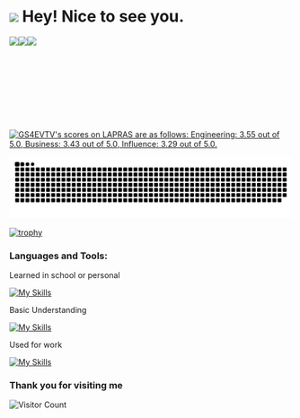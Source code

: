 <h1><img src="https://emojis.slackmojis.com/emojis/images/1531849430/4246/blob-sunglasses.gif?1531849430" width="30"/> Hey! Nice to see you.</h1>
<a href="https://github.com/Haru-Kobayashi073">
  <img align="left" height="166px" src="https://github-readme-stats.vercel.app/api?username=Haru-Kobayashi073&count_private=true&show_icons=true" />
</a>

<a href="https://github.com/Haru-Kobayashi073">
  <img align="left" height="166px" src="https://github-readme-stats.vercel.app/api/top-langs/?username=Haru-Kobayashi073&layout=compact&hide=html,cmake,css,C++&langs_count=8&exclude_repo=memo,SNS_demo_App,flutter-App-frontend,flutter_pixabay,rails_7_tutorial,FlutterStreamProvider,riverpod_future_bathroom-now,q_and_a_site,micro_cms_rails_qr_app_qr_code_app_instagram_clone_flutter,flutter,create_articles_rails_app,riverpod_prototyping,flutter-api-practice,Calculator,basic_components_zenn," />
</a>



![](https://github-profile-summary-cards.vercel.app/api/cards/profile-details?username=Haru-Kobayashi073&theme=vue)

<!--START_SECTION:lapras-card-->
<p ><a href="https://lapras.com/public/GS4EVTV" target="_blank" rel="noopener noreferrer"><img alt="GS4EVTV's scores on LAPRAS are as follows: Engineering: 3.55 out of 5.0, Business: 3.43 out of 5.0, Influence: 3.29 out of 5.0." src="https://lapras-card-generator.vercel.app/api/svg?e=3.55&b=3.43&i=3.29&b1=%2353c5f8&b2=%2300579b&i1=%2303102f&i2=%231688bf&l=en" width="400" ></a></p>
<!--END_SECTION:lapras-card-->

![Snake animation](<./images/github-user-contribution%20(1).svg>)

<!-- https://platane.github.io/snk/ -->

[![trophy](https://github-profile-trophy.vercel.app/?username=Haru-Kobayashi073)](https://github.com/ryo-ma/github-profile-trophy)

<h3 align="left">Languages and Tools:</h3>
<p align="left">

Learned in school or personal

[![My Skills](https://skillicons.dev/icons?i=ruby,rails,django,ts,nodejs,express,&theme=light)](https://skillicons.dev)

Basic Understanding

[![My Skills](https://skillicons.dev/icons?i=js,react,nextjs,py,swift,html,css,docker,githubactions&theme=light)](https://skillicons.dev)

Used for work

[![My Skills](https://skillicons.dev/icons?i=dart,flutter,go,firebase,git,github&theme=light)](https://skillicons.dev)

</p>

### Thank you for visiting me

![Visitor Count](https://profile-counter.glitch.me/Haru-Kobayashi073/count.svg)

